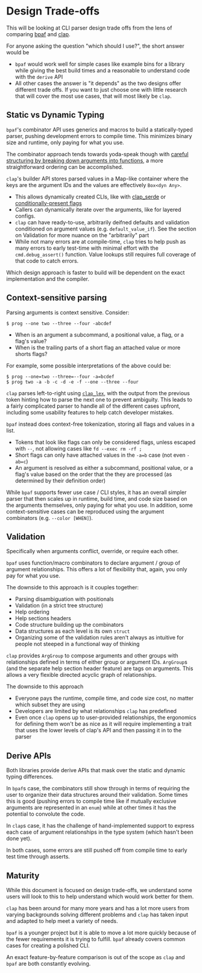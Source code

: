 # Design Trade-offs

This will be looking at CLI parser design trade offs from the lens of comparing
[bpaf](https://docs.rs/bpaf) and [clap](https://docs.rs/clap).

For anyone asking the question "which should I use?", the short answer would be
- `bpaf` would work well for simple cases like example bins for a library
  while giving the best build times and a reasonable to understand code with
  the `derive` API
- All other cases the answer is "it depends" as the two designs offer different
  trade offs.   If you want to just choose one with little research that will
  cover the most use cases, that will most likely be `clap`.

## Static vs Dynamic Typing

`bpaf`'s combinator API uses generics and macros to build a statically-typed
parser, pushing development errors to compile time.  This minimizes binary
size and runtime, only paying for what you use.

The combinator approach tends towards yoda-speak though with [careful
structuring by breaking down arguments into
functions](https://github.com/pacak/bpaf/blob/aa6992931bbfbdca6390c87f4a76898f8db0ae47/examples/top_to_bottom.rs),
a more straightforward ordering can be accomplished.

`clap`'s builder API stores parsed values in a Map-like container where the
keys are the argument IDs and the values are effectively `Box<dyn Any>`.
- This allows dynamically created CLIs, like with
  [clap_serde](https://docs.rs/clap_serde) or [conditionally-present
  flags](https://github.com/sharkdp/bat/blob/6680f65e4b25b0f18c455f7a4639a96e97519dc5/src/bin/bat/clap_app.rs#L556)
- Callers can dynamically iterate over the arguments, like for layered configs.
- `clap` can have ready-to-use, arbitrarily deifned defaults and validation
  conditioned on argument values (e.g. `default_value_if`).  See the section on
  Validation for more nuance on the "arbitrarily" part
- While not many errors are at compile-time, `clap` tries to help push as many
  errors to early test-time with minimal effort with the `cmd.debug_assert()`
  function.  Value lookups still requires full coverage of that code to catch
  errors.

Which design approach is faster to build will be dependent on the exact
implementation and the compiler.

## Context-sensitive parsing

Parsing arguments is context sensitive.  Consider:
```console
$ prog --one two --three --four -abcdef
```
- When is an argument a subcommand, a positional value, a flag, or a flag's value?
- When is the trailing parts of a short flag an attached value or more shorts flags?

For example, some possible interpretations of the above could be:
```console
$ prog --one=two --three=--four -a=bcdef
$ prog two -a -b -c -d -e -f --one --three --four
```

`clap` parses left-to-right using [`clap_lex`](https://docs.rs/clap_lex), with
the output from the previous token hinting how to parse the next one to
prevent ambiguity.  This leads to a fairly complicated parser to handle all of
the different cases upfront, including some usability features to help catch
developer mistakes.

`bpaf` instead does context-free tokenization, storing all flags and values in
a list.
- Tokens that look like flags can only be considered flags, unless escaped with
  `--`, not allowing cases like `fd --exec rm -rf ;`
- Short flags can only have attached values in the `-a=b` case (not even `-ab=c`)
- An argument is resolved as either a subcommand, positional value, or a flag's
  value based on the order that the they are processed (as determined by their
  definition order)

While `bpaf` supports fewer use case / CLI styles, it has an overall simpler
parser that then scales up in runtime, build time, and code size based on the
arguments themselves, only paying for what you use.  In addition, some
context-sensitive cases can be reproduced using the argument combinators (e.g.
`--color [WHEN]`).

## Validation

Specifically when arguments conflict, override, or require each other.

`bpaf` uses function/macro combinators to declare argument / group of argument relationships.  This
offers a lot of flexibility that, again, you only pay for what you use.

The downside to this approach is it couples together:
- Parsing disambiguation with positionals
- Validation (in a strict tree structure)
- Help ordering
- Help sections headers
- Code structure building up the combinators
- Data structures as each level is its own `struct`
- Organizing some of the validation rules aren't always as intuitive for people
  not steeped in a functional way of thinking

`clap` provides `ArgGroup` to compose arguments and other groups with
relationships defined in terms of either group or argument IDs.  `ArgGroup`s
(and the separate help section header feature) are tags on arguments.  This
allows a very flexible directed acyclic graph of relationships.

The downside to this approach
- Everyone pays the runtime, compile time, and code size cost, no matter which subset they are using
- Developers are limited by what relationships `clap` has predefined
- Even once `clap` opens up to user-provided relationships, the ergonomics for
  defining them won't be as nice as it will require implementing a trait that
  uses the lower levels of clap's API and then passing it in to the parser

## Derive APIs

Both libraries provide derive APIs that mask over the static and dynamic typing differences.

In `bpaf`s case, the combinators still show through in terms of requiring the
user to organize their data structures around their validation.  Some times
this is good (pushing errors to compile time like if mutually exclusive
arguments are represented in an `enum`) while at other times it has the potential to convolute the code.

In `clap`s case, it has the challenge of hand-implemented support to express
each case of argument relationships in the type system (which hasn't been done
yet).

In both cases, some errors are still pushed off from compile time to early test
time through asserts.

## Maturity

While this document is focused on design trade-offs, we understand some users
will look to this to help understand which would work better for them.

`clap` has been around for many more years and has a lot more users from
varying backgrounds solving different problems and `clap` has taken input and
adapted to help meet a variety of needs.

`bpaf` is a younger project but it is able to move a lot more quickly because
of the fewer requirements it is trying to fulfill.  `bpaf` already covers
common cases for creating a polished CLI.

An exact feature-by-feature comparison is out of the scope as `clap` and `bpaf`
are both constantly evolving.

